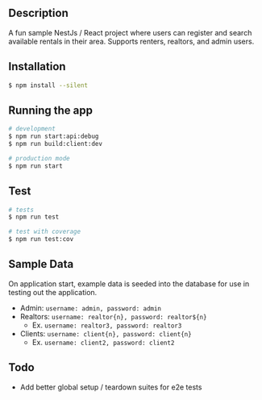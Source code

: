 ## Description

A fun sample NestJs / React project where users can register and search available rentals in their area. Supports renters, realtors, and admin users. 

## Installation

```bash
$ npm install --silent
```

## Running the app

```bash
# development
$ npm run start:api:debug
$ npm run build:client:dev

# production mode
$ npm run start
```

## Test

```bash
# tests
$ npm run test

# test with coverage
$ npm run test:cov
```

## Sample Data

On application start, example data is seeded into the database for use in testing out the application.
* Admin: `username: admin, password: admin`
* Realtors: `username: realtor{n}, password: realtor${n}`
  * Ex. `username: realtor3, password: realtor3`
* Clients: `username: client{n}, password: client{n}`
  * Ex. `username: client2, password: client2`


## Todo
* Add better global setup / teardown suites for e2e tests
